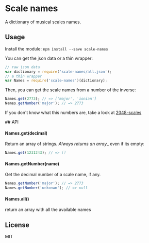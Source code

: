 # Scale names

A dictionary of musical scales names.

## Usage

Install the module: `npm install --save scale-names`

You can get the json data or a thin wrapper:

```js
// raw json data
var dictionary = require('scale-names/all.json');
// a thin wrapper
var Names = require('scale-names')(dictionary);
```

Then, you can get the scale names from a number of the inverse:

```js
Names.get(2773); // => ['major', 'ionian']
Names.getNumber('major'); // => 2773
```

If you don't know what this numbers are, take a look at [2048-scales](http://github.com/danigb/2048-scales)

## API

#### Names.get(decimal)

Return an array of strings. _Always returns an array__ even if its empty:

```js
Names.get(1231243); // => []
```

#### Names.getNumber(name)

Get the decimal number of a scale name, if any.

```js
Names.getNumber('major'); // => 2773
Names.getNumber('unkonwn'); // => null
```

#### Names.all()

return an array with all the available names

## License

MIT
